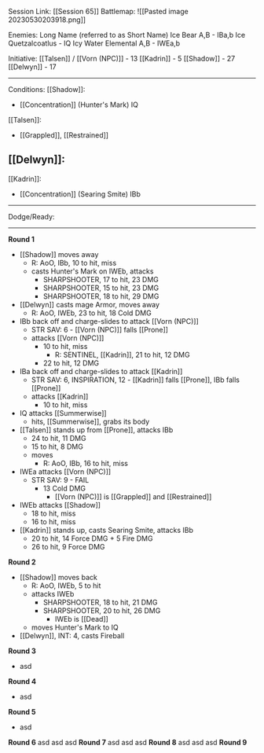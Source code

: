 Session Link:
[[Session 65]]
Battlemap:
![[Pasted image 20230530203918.png]]

Enemies:
Long Name (referred to as Short Name)
Ice Bear A,B - IBa,b
Ice Quetzalcoatlus - IQ
Icy Water Elemental A,B - IWEa,b

Initiative:
[[Talsen]] / [[Vorn (NPC)]] - 13
[[Kadrin]] - 5
[[Shadow]] - 27
[[Delwyn]] - 17

---
Conditions:
[[Shadow]]:
- [[Concentration]] (Hunter's Mark) IQ

[[Talsen]]:
- [[Grappled]], [[Restrained]]

[[Delwyn]]:
- 

[[Kadrin]]:
- [[Concentration]] (Searing Smite) IBb
---
Dodge/Ready:

---
**Round 1**
- [[Shadow]] moves away
	- R: AoO, IBb, 10 to hit, miss
	- casts Hunter's Mark on IWEb, attacks
		- SHARPSHOOTER, 17 to hit, 23 DMG
		- SHARPSHOOTER, 15 to hit, 23 DMG
		- SHARPSHOOTER, 18 to hit, 29 DMG
- [[Delwyn]] casts mage Armor, moves away
	- R: AoO, IWEb, 23 to hit, 18 Cold DMG
- IBb back off and charge-slides to attack [[Vorn (NPC)]]
	- STR SAV: 6 - [[Vorn (NPC)]] falls [[Prone]]
	- attacks [[Vorn (NPC)]]
		- 10 to hit, miss
			- R: SENTINEL, [[Kadrin]], 21 to hit, 12 DMG
		- 22 to hit, 12 DMG
- IBa back off and charge-slides to attack [[Kadrin]]
	- STR SAV: 6, INSPIRATION, 12 - [[Kadrin]] falls [[Prone]], IBb falls [[Prone]]
	- attacks [[Kadrin]]
		- 10 to hit, miss
- IQ attacks [[Summerwise]]
	- hits, [[Summerwise]], grabs its body
- [[Talsen]] stands up from [[Prone]], attacks IBb
	- 24 to hit, 11 DMG
	- 15 to hit, 8 DMG
	- moves
		- R: AoO, IBb, 16 to hit, miss
- IWEa attacks [[Vorn (NPC)]]
	- STR SAV: 9 - FAIL
		- 13 Cold DMG
			- [[Vorn (NPC)]] is [[Grappled]] and [[Restrained]]
- IWEb attacks [[Shadow]]
	- 18 to hit, miss
	- 16 to hit, miss
- [[Kadrin]] stands up, casts Searing Smite, attacks IBb
	- 20 to hit, 14 Force DMG + 5 Fire DMG
	- 26 to hit, 9 Force DMG

**Round 2**
- [[Shadow]] moves back
	- R: AoO, IWEb, 5 to hit
	- attacks IWEb
		- SHARPSHOOTER, 18 to hit, 21 DMG
		- SHARPSHOOTER, 20 to hit, 26 DMG
			- IWEb is [[Dead]]
	- moves Hunter's Mark to IQ
- [[Delwyn]], INT: 4, casts Fireball

**Round 3**
- asd

**Round 4**
- asd

**Round 5**
- asd

**Round 6**
asd
asd
asd
**Round 7**
asd
asd
asd
**Round 8**
asd
asd
asd
**Round 9**
